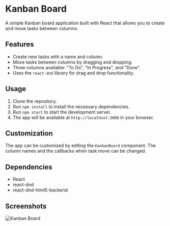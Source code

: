 Kanban Board
============

A simple Kanban board application built with React that allows you to create and move tasks between columns.

Features
--------

*   Create new tasks with a name and column.
*   Move tasks between columns by dragging and dropping.
*   Three columns available: "To Do", "In Progress", and "Done".
*   Uses the `react-dnd` library for drag and drop functionality.

Usage
-----

1.  Clone the repository.
2.  Run `npm install` to install the necessary dependencies.
3.  Run `npm start` to start the development server.
4.  The app will be available at `http://localhost:3000` in your browser.

Customization
-------------

The app can be customized by editing the `KanbanBoard` component. The column names and the callbacks when task move can be changed.

Dependencies
------------

*   React
*   react-dnd
*   react-dnd-html5-backend

Screenshots
-----------

![Kanban Board](screenshots/kanban-board.png)